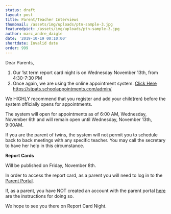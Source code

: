 ```yaml
---
status: draft
layout: post
title: Parent/Teacher Interviews
thumbnail: /assets/img/uploads/ptn-sample-3.jpg
featuredpict: /assets/img/uploads/ptn-sample-3.jpg
author: marc_andre_daigle
date: '2019-10-19 00:10:00'
shortdate: Invalid date
order: 999
---
```

Dear Parents,

1. Our 1st term report card night is on Wednesday November 13th, from 4:30-7:30 PM
2. Once again, we are using the online appointment system. [Click Here](https://stpats.schoolappointments.com/) <https://stpats.schoolappointments.com/admin/>

We HIGHLY recommend that you register and add your child(ren) before the system officially opens for appointments.

The system will open for appointments as of 6:00 AM, Wednesday, November 6th and will remain open until Wednesday, November 13th, 9:00AM.

If you are the parent of twins, the system will not permit you to schedule back to back meetings with any specific teacher. You may call the secretary to have her help in this circumstance.

**Report Cards**

Will be published on Friday, November 8th.

In order to access the report card, as a parent you will need to log in to the [Parent Portal](https://portailparents.ca/accueil/en/).

If, as a parent, you have NOT created an account with the parent portal [here](https://portailparents.ca/accueil/en/aide.htm) are the instructions for doing so.

We hope to see you there on Report Card Night.
